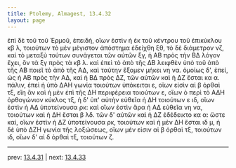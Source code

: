 ```yaml
---
title: Ptolemy, Almagest, 13.4.32
layout: page
---
```


ἐπὶ δὲ τοῦ τοῦ Ἑρμοῦ, ἐπειδή, οἵων ἐστὶν ἡ ἐκ τοῦ κέντρου τοῦ ἐπικύκλου κβ λ, τοιούτων τὸ μὲν μέγιστον ἀπόστημα ἐδείχθη ξθ, τὸ δὲ διάμετρον νζ, καὶ τὸ μεταξὺ τούτων συνάγεται τῶν αὐτῶν ξγ, ἡ ΑΒ πρὸς τὴν ΒΔ λόγον ἔχει, ὃν τὰ ξγ πρὸς τὰ κβ λ. καὶ ἐπεὶ τὸ ἀπὸ τῆς ΔΒ λειφθὲν ὑπὸ τοῦ ἀπὸ τῆς ΑΒ ποιεῖ τὸ ἀπὸ τῆς ΑΔ, καὶ ταύτην ἕξομεν μήκει νη να. ὁμοίως δ', ἐπεί, ὡς ἡ ΑΒ πρὸς τὴν ΑΔ, καὶ ἡ ΒΔ πρὸς ΔΖ, τῶν αὐτῶν καὶ ἡ ΔΖ ἔσται κα α. πάλιν, ἐπεὶ ἡ ὑπὸ ΔΑΗ γωνία τοιούτων ὑπόκειται ε, οἵων εἰσὶν αἱ β ὀρθαὶ τξ, εἴη ἂν καὶ ἡ μὲν ἐπὶ τῆς ΔΗ περιφέρεια τοιούτων ε, οἵων ὁ περὶ τὸ ΑΔΗ ὀρθογώνιον κύκλος τξ, ἡ δ' ὑπ' αὐτὴν εὐθεῖα ἡ ΔΗ τοιούτων ε ιδ, οἵων ἐστὶν ἡ ΑΔ ὑποτείνουσα ρκ: καὶ οἵων ἐστὶν ἄρα ἡ ΑΔ εὐθεῖα νη να, τοιούτων καὶ ἡ ΔΗ ἔσται β λδ. τῶν δ' αὐτῶν καὶ ἡ ΔΖ ἐδέδεικτο κα α: ὥστε καί, οἵων ἐστὶν ἡ ΔΖ ὑποτείνουσα ρκ, τοιούτων καὶ ἡ μὲν ΔΗ ἔσται ιδ μ, ἡ δὲ ὑπὸ ΔΖΗ γωνία τῆς λοξώσεως, οἵων μέν εἰσιν αἱ β ὀρθαὶ τξ, τοιούτων ιδ, οἵων δ' αἱ δ ὀρθαὶ τξ, τοιούτων ζ. 

---

prev: [13.4.31](../13.4.31/) | next: [13.4.33](../13.4.33/)

